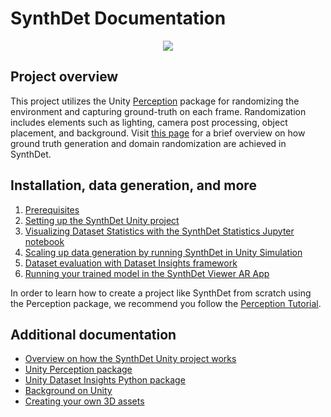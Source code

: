 # SynthDet Documentation
<p align="center">
<img src="images/Synthetic Data pipeline-Perception Workflow.png"/>
</p>

## Project overview
This project utilizes the Unity [Perception](https://github.com/Unity-Technologies/com.unity.perception) package for randomizing the environment and capturing ground-truth on each frame. Randomization includes elements such as lighting, camera post processing, object placement, and background. Visit [this page](UnityProjectOverview.md) for a brief overview on how ground truth generation and domain randomization are achieved in SynthDet.

## Installation, data generation, and more

1. [Prerequisites](Prerequisites.md)
2. [Setting up the SynthDet Unity project](GettingStartedSynthDet.md)
3. [Visualizing Dataset Statistics with the SynthDet Statistics Jupyter notebook](NotebookInstructions.md)
4. [Scaling up data generation by running SynthDet in Unity Simulation](RunningSynthDetCloud.md)
5. [Dataset evaluation with Dataset Insights framework](https://datasetinsights.readthedocs.io/en/0.2.5/Evaluation_Tutorial.html)
6. [Running your trained model in the SynthDet Viewer AR App](https://github.com/Unity-Technologies/perception-synthdet-demo-app)

In order to learn how to create a project like SynthDet from scratch using the Perception package, we recommend you follow the [Perception Tutorial](https://github.com/Unity-Technologies/com.unity.perception/blob/master/com.unity.perception/Documentation~/Tutorial/TUTORIAL.md).

## Additional documentation
* [Overview on how the SynthDet Unity project works](UnityProjectOverview.md)
* [Unity Perception package](https://github.com/Unity-Technologies/com.unity.perception)
* [Unity Dataset Insights Python package](https://github.com/Unity-Technologies/datasetinsights)
* [Background on Unity](BackgroundUnity.md)
* [Creating your own 3D assets](CreatingAssets.md)
